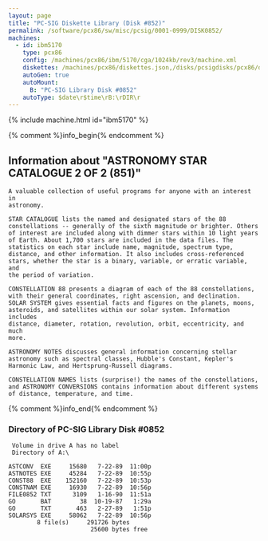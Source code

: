 ```yaml
---
layout: page
title: "PC-SIG Diskette Library (Disk #852)"
permalink: /software/pcx86/sw/misc/pcsig/0001-0999/DISK0852/
machines:
  - id: ibm5170
    type: pcx86
    config: /machines/pcx86/ibm/5170/cga/1024kb/rev3/machine.xml
    diskettes: /machines/pcx86/diskettes.json,/disks/pcsigdisks/pcx86/diskettes.json
    autoGen: true
    autoMount:
      B: "PC-SIG Library Disk #0852"
    autoType: $date\r$time\rB:\rDIR\r
---
```


{% include machine.html id="ibm5170" %}

{% comment %}info_begin{% endcomment %}

## Information about "ASTRONOMY STAR CATALOGUE 2 OF 2 (851)"

    A valuable collection of useful programs for anyone with an interest in
    astronomy.
    
    STAR CATALOGUE lists the named and designated stars of the 88
    constellations -- generally of the sixth magnitude or brighter. Others
    of interest are included along with dimmer stars within 10 light years
    of Earth. About 1,700 stars are included in the data files. The
    statistics on each star include name, magnitude, spectrum type,
    distance, and other information. It also includes cross-referenced
    stars, whether the star is a binary, variable, or erratic variable, and
    the period of variation.
    
    CONSTELLATION 88 presents a diagram of each of the 88 constellations,
    with their general coordinates, right ascension, and declination.
    SOLAR SYSTEM gives essential facts and figures on the planets, moons,
    asteroids, and satellites within our solar system. Information includes
    distance, diameter, rotation, revolution, orbit, eccentricity, and much
    more.
    
    ASTRONOMY NOTES discusses general information concerning stellar
    astronomy such as spectral classes, Hubble's Constant, Kepler's
    Harmonic Law, and Hertsprung-Russell diagrams.
    
    CONSTELLATION NAMES lists (surprise!) the names of the constellations,
    and ASTRONOMY CONVERSIONS contains information about different systems
    of distance, temperature, and time.
{% comment %}info_end{% endcomment %}


### Directory of PC-SIG Library Disk #0852

     Volume in drive A has no label
     Directory of A:\

    ASTCONV  EXE     15680   7-22-89  11:00p
    ASTNOTES EXE     45284   7-22-89  10:55p
    CONST88  EXE    152160   7-22-89  10:53p
    CONSTNAM EXE     16930   7-22-89  10:56p
    FILE0852 TXT      3109   1-16-90  11:51a
    GO       BAT        38  10-19-87   1:29a
    GO       TXT       463   2-27-89   1:51p
    SOLARSYS EXE     58062   7-22-89  10:56p
            8 file(s)     291726 bytes
                           25600 bytes free
